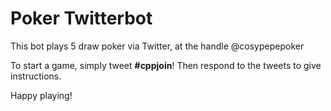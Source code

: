 # Poker Twitterbot

This bot plays 5 draw poker via Twitter, at the handle @cosypepepoker

To start a game, simply tweet **#cppjoin**! Then respond to the tweets to give instructions.

Happy playing!
